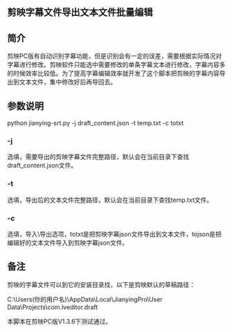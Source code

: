## 剪映字幕文件导出文本文件批量编辑

简介
---

剪映PC版有自动识别字幕功能，但是识别会有一定的误差，需要根据实际情况对字幕进行修改。剪映软件只能选中需要修改的单条字幕文本进行修改，字幕内容多的时候效率比较低。为了提高字幕编辑效率就开发了这个脚本把剪映的字幕内容导出到文本文件，集中修改好后再导回去。

参数说明
---
python jianying-srt.py -j draft_content.json -t temp.txt -c totxt

### -j
选填，需要导出的剪映字幕文件完整路径，默认会在当前目录下查找draft_content.json文件。

### -t
选填，导出后的文本文件完整路径，默认会在当前目录下查找temp.txt文件。

### -c
选填，导入\导出选项，totxt是把剪映字幕json文件导出到文本文件，tojson是把编辑好的文本文件导入到剪映字幕json文件。

备注
---
剪映的字幕文件可以到它的安装目录找，以下是剪映默认的草稿路径：

C:\Users\(你的用户名)\AppData\Local\JianyingPro\User Data\Projects\com.lveditor.draft

本脚本在剪映PC版V1.3.6下测试通过。

